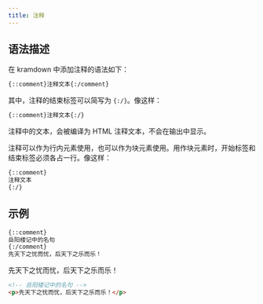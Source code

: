 ```yaml
---
title: 注释
---
```


## 语法描述

在 kramdown 中添加注释的语法如下：

```markdown
{::comment}注释文本{:/comment}
```

其中，注释的结束标签可以简写为 `{:/}`。像这样：

```markdown
{::comment}注释文本{:/}
```

注释中的文本，会被编译为 HTML 注释文本，不会在输出中显示。

注释可以作为行内元素使用，也可以作为块元素使用。用作块元素时，开始标签和结束标签必须各占一行。像这样：

```markdown
{::comment}
注释文本
{:/}
```

## 示例

```markdown
{::comment}
岳阳楼记中的名句
{:/comment}
先天下之忧而忧，后天下之乐而乐！
```

<div class='exmp'>
  <div class='exmp-container'>
    <!-- 岳阳楼记中的名句 -->
    <p>先天下之忧而忧，后天下之乐而乐！</p>
  </div>
</div>

```html
<!-- 岳阳楼记中的名句 -->
<p>先天下之忧而忧，后天下之乐而乐！</p>
```
